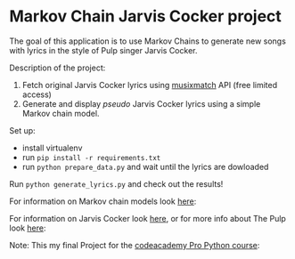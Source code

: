 # Markov Chain Jarvis Cocker project

The goal of this application is to use Markov Chains to generate new songs with lyrics in the style of Pulp singer Jarvis Cocker.

Description of the project:

1. Fetch original Jarvis Cocker lyrics using [musixmatch](musixmatch.com) API (free limited access) 
2. Generate and display *pseudo* Jarvis Cocker lyrics using a simple Markov chain model.

Set up:

- install virtualenv
- run `pip install -r requirements.txt`
- run `python prepare_data.py` and wait until the lyrics are dowloaded

Run `python generate_lyrics.py` and check out the results!

For information on Markov chain models look [here](https://en.wikipedia.org/wiki/Markov_chain):

For information on Jarvis Cocker look [here](https://en.wikipedia.org/wiki/Jarvis_Cocker), or for more info about
The Pulp look [here](https://en.wikipedia.org/wiki/Pulp_(band)):

Note: This my final Project for the [codeacademy Pro Python course](https://www.codecademy.com/final_project/python):
